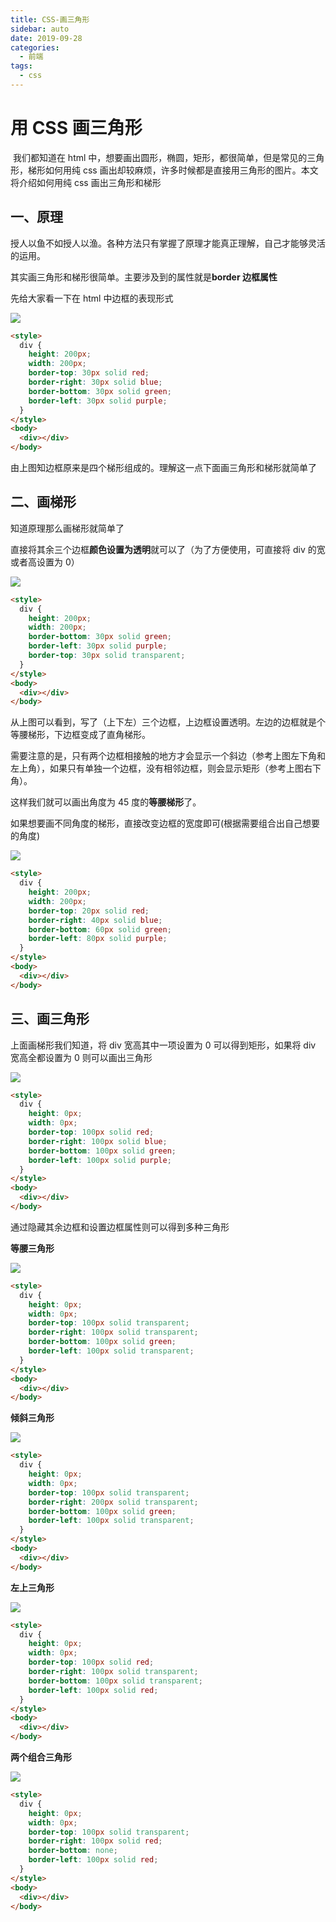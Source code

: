 ```yaml
---
title: CSS-画三角形
sidebar: auto
date: 2019-09-28
categories:
  - 前端
tags:
  - css
---
```


# 用 CSS 画三角形

​ 我们都知道在 html 中，想要画出圆形，椭圆，矩形，都很简单，但是常见的三角形，梯形如何用纯 css 画出却较麻烦，许多时候都是直接用三角形的图片。本文将介绍如何用纯 css 画出三角形和梯形

## 一、原理

​ 授人以鱼不如授人以渔。各种方法只有掌握了原理才能真正理解，自己才能够灵活的运用。

其实画三角形和梯形很简单。主要涉及到的属性就是**border 边框属性**

先给大家看一下在 html 中边框的表现形式

![](https://cdn.jsdelivr.net/gh/dxsixpc/myimg@master/img/css%E7%94%BB%E4%B8%89%E8%A7%92%E5%BD%A201.png)

```html
<style>
  div {
    height: 200px;
    width: 200px;
    border-top: 30px solid red;
    border-right: 30px solid blue;
    border-bottom: 30px solid green;
    border-left: 30px solid purple;
  }
</style>
<body>
  <div></div>
</body>
```

由上图知边框原来是四个梯形组成的。理解这一点下面画三角形和梯形就简单了

## 二、画梯形

知道原理那么画梯形就简单了

直接将其余三个边框**颜色设置为透明**就可以了（为了方便使用，可直接将 div 的宽或者高设置为 0）

![](https://cdn.jsdelivr.net/gh/dxsixpc/myimg@master/img/css%E7%94%BB%E4%B8%89%E8%A7%92%E5%BD%A202.png)

```html
<style>
  div {
    height: 200px;
    width: 200px;
    border-bottom: 30px solid green;
    border-left: 30px solid purple;
    border-top: 30px solid transparent;
  }
</style>
<body>
  <div></div>
</body>
```

从上图可以看到，写了（上下左）三个边框，上边框设置透明。左边的边框就是个等腰梯形，下边框变成了直角梯形。

需要注意的是，只有两个边框相接触的地方才会显示一个斜边（参考上图左下角和左上角），如果只有单独一个边框，没有相邻边框，则会显示矩形（参考上图右下角）。

这样我们就可以画出角度为 45 度的**等腰梯形**了。

如果想要画不同角度的梯形，直接改变边框的宽度即可(根据需要组合出自己想要的角度)

![](https://cdn.jsdelivr.net/gh/dxsixpc/myimg@master/img/css%E7%94%BB%E4%B8%89%E8%A7%92%E5%BD%A203.png)

```html
<style>
  div {
    height: 200px;
    width: 200px;
    border-top: 20px solid red;
    border-right: 40px solid blue;
    border-bottom: 60px solid green;
    border-left: 80px solid purple;
  }
</style>
<body>
  <div></div>
</body>
```

## 三、画三角形

上面画梯形我们知道，将 div 宽高其中一项设置为 0 可以得到矩形，如果将 div 宽高全都设置为 0 则可以画出三角形

![](https://cdn.jsdelivr.net/gh/dxsixpc/myimg@master/img/css%E7%94%BB%E4%B8%89%E8%A7%92%E5%BD%A204.png)

```html
<style>
  div {
    height: 0px;
    width: 0px;
    border-top: 100px solid red;
    border-right: 100px solid blue;
    border-bottom: 100px solid green;
    border-left: 100px solid purple;
  }
</style>
<body>
  <div></div>
</body>
```

通过隐藏其余边框和设置边框属性则可以得到多种三角形

**等腰三角形**

![](https://cdn.jsdelivr.net/gh/dxsixpc/myimg@master/img/css%E7%94%BB%E4%B8%89%E8%A7%92%E5%BD%A205.png)

```html
<style>
  div {
    height: 0px;
    width: 0px;
    border-top: 100px solid transparent;
    border-right: 100px solid transparent;
    border-bottom: 100px solid green;
    border-left: 100px solid transparent;
  }
</style>
<body>
  <div></div>
</body>
```

**倾斜三角形**

![](https://cdn.jsdelivr.net/gh/dxsixpc/myimg@master/img/css%E7%94%BB%E4%B8%89%E8%A7%92%E5%BD%A206.png)

```html
<style>
  div {
    height: 0px;
    width: 0px;
    border-top: 100px solid transparent;
    border-right: 200px solid transparent;
    border-bottom: 100px solid green;
    border-left: 100px solid transparent;
  }
</style>
<body>
  <div></div>
</body>
```

**左上三角形**

![](https://cdn.jsdelivr.net/gh/dxsixpc/myimg@master/img/css%E7%94%BB%E4%B8%89%E8%A7%92%E5%BD%A207.png)

```html
<style>
  div {
    height: 0px;
    width: 0px;
    border-top: 100px solid red;
    border-right: 100px solid transparent;
    border-bottom: 100px solid transparent;
    border-left: 100px solid red;
  }
</style>
<body>
  <div></div>
</body>
```

**两个组合三角形**

![](https://cdn.jsdelivr.net/gh/dxsixpc/myimg@master/img/css%E7%94%BB%E4%B8%89%E8%A7%92%E5%BD%A208.png)

```html
<style>
  div {
    height: 0px;
    width: 0px;
    border-top: 100px solid transparent;
    border-right: 100px solid red;
    border-bottom: none;
    border-left: 100px solid red;
  }
</style>
<body>
  <div></div>
</body>
```
